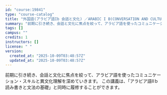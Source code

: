 ```yaml
---
id: "course:19841"
type: "course-catalog"
title: "外国語(アラビア語Ib 会話と文化) ／ARABIC I B(CONVERSATION AND CULTURE)"
summary: "前期に引き続き、会話と文化に焦点を絞って、アラビア語を使ったコミュニケーション・スキルと異文化理解を深めていきます。 この講義は、「アラビア語IIｂ読み書きと文法の基礎」と同時に履修することができます。"
tags: []
campus: ""
credits: 1
instructors: []
license: " "
version:
  created_at: "2025-10-09T03:48:57Z"
  updated_at: "2025-10-09T03:48:57Z"
---
```


前期に引き続き、会話と文化に焦点を絞って、アラビア語を使ったコミュニケーション・スキルと異文化理解を深めていきます。 この講義は、「アラビア語IIｂ読み書きと文法の基礎」と同時に履修することができます。
